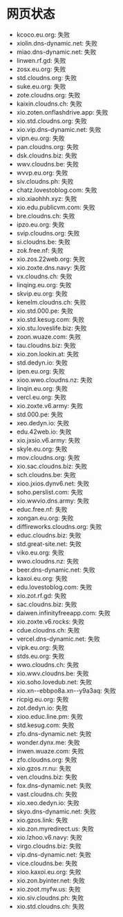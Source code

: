 # 网页状态
- kcoco.eu.org: 失败
- xiolin.dns-dynamic.net: 失败
- miao.dns-dynamic.net: 失败
- linwen.rf.gd: 失败
- zosx.eu.org: 失败
- std.cloudns.org: 失败
- suke.eu.org: 失败
- zote.cloudns.org: 失败
- kaixin.cloudns.ch: 失败
- xio.zoten.onflashdrive.app: 失败
- xio.std.cloudns.org: 失败
- xio.vip.dns-dynamic.net: 失败
- vipn.eu.org: 失败
- pan.cloudns.org: 失败
- dsk.cloudns.biz: 失败
- wwv.cloudns.be: 失败
- wvvp.eu.org: 失败
- siv.cloudns.ph: 失败
- chatz.lovestoblog.com: 失败
- xio.xiaohhh.xyz: 失败
- xio.edu.publicvm.com: 失败
- bre.cloudns.ch: 失败
- ipzo.eu.org: 失败
- svip.cloudns.org: 失败
- si.cloudns.be: 失败
- zok.free.nf: 失败
- xio.zos.22web.org: 失败
- xio.zoxte.dns.navy: 失败
- vx.cloudns.ch: 失败
- linqing.eu.org: 失败
- skvip.eu.org: 失败
- kenelm.cloudns.ch: 失败
- xio.std.000.pe: 失败
- xio.std.kesug.com: 失败
- xio.stu.loveslife.biz: 失败
- zoon.wuaze.com: 失败
- tau.cloudns.biz: 失败
- xio.zon.lookin.at: 失败
- std.dedyn.io: 失败
- ipen.eu.org: 失败
- xioo.wwo.cloudns.nz: 失败
- linqin.eu.org: 失败
- vercl.eu.org: 失败
- xio.zoxte.v6.army: 失败
- std.000.pe: 失败
- xeo.dedyn.io: 失败
- edu.42web.io: 失败
- xio.jxsio.v6.army: 失败
- skyle.eu.org: 失败
- mov.cloudns.org: 失败
- xio.sac.cloudns.biz: 失败
- sch.cloudns.be: 失败
- xioo.jxios.dynv6.net: 失败
- soho.perslist.com: 失败
- xio.wwvio.dns.army: 失败
- educ.free.nf: 失败
- xongan.eu.org: 失败
- diffireworks.cloudns.org: 失败
- educ.cloudns.biz: 失败
- std.great-site.net: 失败
- viko.eu.org: 失败
- wwo.cloudns.nz: 失败
- beer.dns-dynamic.net: 失败
- kaxoi.eu.org: 失败
- edu.lovestoblog.com: 失败
- xio.zot.rf.gd: 失败
- sac.cloudns.biz: 失败
- daiwen.infinityfreeapp.com: 失败
- xio.zoxte.v6.rocks: 失败
- cdue.cloudns.ch: 失败
- vercel.dns-dynamic.net: 失败
- vipk.eu.org: 失败
- stds.eu.org: 失败
- wwo.cloudns.ch: 失败
- xio.wwv.cloudns.be: 失败
- xio.soho.lovedub.net: 失败
- xio.xn--ebbpo8a.xn--y9a3aq: 失败
- ricpig.eu.org: 失败
- zot.dedyn.io: 失败
- xioo.educ.line.pm: 失败
- std.kesug.com: 失败
- zfo.dns-dynamic.net: 失败
- wonder.dynx.me: 失败
- inwen.wuaze.com: 失败
- zfo.cloudns.org: 失败
- xio.gzos.rr.nu: 失败
- ven.cloudns.biz: 失败
- fox.dns-dynamic.net: 失败
- vast.cloudns.ch: 失败
- xio.xeo.dedyn.io: 失败
- skyo.dns-dynamic.net: 失败
- xio.gzos.link: 失败
- xio.zon.myredirect.us: 失败
- xio.lzhoo.v6.navy: 失败
- virgo.cloudns.biz: 失败
- vip.dns-dynamic.net: 失败
- vice.cloudns.be: 失败
- xioo.kaxoi.eu.org: 失败
- xio.zon.byinter.net: 失败
- xio.zoot.myfw.us: 失败
- xio.siv.cloudns.ph: 失败
- xio.std.cloudns.ch: 失败
